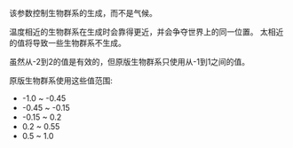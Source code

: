 该参数控制生物群系的生成，而不是气候。

温度相近的生物群系在生成时会靠得更近，并会争夺世界上的同一位置。 太相近的值将导致一些生物群系不生成。

虽然从-2到2的值是有效的，但原版生物群系只使用从-1到1之间的值。

原版生物群系使用这些值范围:

* -1.0 ~ -0.45
* -0.45 ~ -0.15
* -0.15 ~ 0.2
* 0.2 ~ 0.55
* 0.5 ~ 1.0